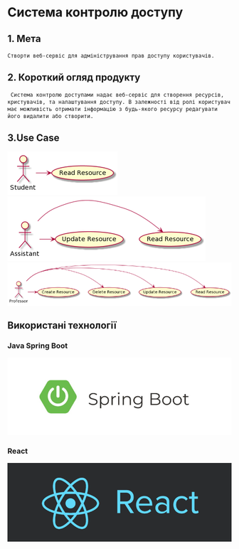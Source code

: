 # Система контролю доступу




## 1. Мета
    Створти веб-сервіс для адміністрування прав доступу користувачів. 

## 2. Короткий огляд продукту
     Система контролю доступами надає веб-сервіс для створення ресурсів, кристувачів, та налаштування доступу. В залежності від ролі користувач має можливість отримати інформацію з будь-якого ресурсу редагувати його видалити або створити.

## 3.Use Case
![](usecase1.png)
![](usecase2.png)
![](usecase3.png)

## Використані технології 
### Java Spring Boot
![](springboot.jpg)
### React
![](react.png)
